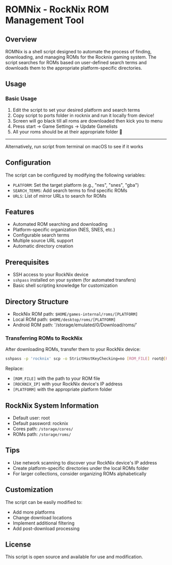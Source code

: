 # ROMNix - RockNix ROM Management Tool

## Overview
ROMNix is a shell script designed to automate the process of finding, downloading, and managing ROMs for the Rocknix gaming system. The script searches for ROMs based on user-defined search terms and downloads them to the appropriate platform-specific directories.

## Usage

### Basic Usage
1. Edit the script to set your desired platform and search terms
2. Copy script to ports folder in rocknix and run it locally from device!
3. Screen will go black till all roms are downloaded then kick you to menu
4. Press start -> Game Settings -> Update Gamelists
5. All your roms should be at their appropriate folder 🎉
---
Alternatively, run script from terminal on macOS to see if it works

## Configuration
The script can be configured by modifying the following variables:
- `PLATFORM`: Set the target platform (e.g., "nes", "snes", "gba")
- `SEARCH_TERMS`: Add search terms to find specific ROMs
- `URLS`: List of mirror URLs to search for ROMs

## Features
- Automated ROM searching and downloading
- Platform-specific organization (NES, SNES, etc.)
- Configurable search terms
- Multiple source URL support
- Automatic directory creation

## Prerequisites
- SSH access to your RockNix device
- `sshpass` installed on your system (for automated transfers)
- Basic shell scripting knowledge for customization

## Directory Structure
- RockNix ROM path: `$HOME/games-internal/roms/[PLATFORM]`
- Local ROM path: `$HOME/desktop/roms/[PLATFORM]`
- Android ROM path: '/storage/emulated/0/Download/roms/'

### Transferring ROMs to RockNix
After downloading ROMs, transfer them to your RockNix device:

```bash
sshpass -p 'rocknix' scp -o StrictHostKeyChecking=no [ROM_FILE] root@[ROCKNIX_IP]:/storage/roms/[PLATFORM]/
```

Replace:
- `[ROM_FILE]` with the path to your ROM file
- `[ROCKNIX_IP]` with your RockNix device's IP address
- `[PLATFORM]` with the appropriate platform folder

## RockNix System Information
- Default user: root
- Default password: rocknix
- Cores path: `/storage/cores/`
- ROMs path: `/storage/roms/`

## Tips
- Use network scanning to discover your RockNix device's IP address
- Create platform-specific directories under the local ROMs folder
- For larger collections, consider organizing ROMs alphabetically

## Customization
The script can be easily modified to:
- Add more platforms
- Change download locations
- Implement additional filtering
- Add post-download processing

## License
This script is open source and available for use and modification.
